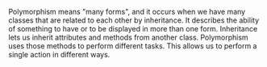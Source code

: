 Polymorphism means "many forms", and it occurs when we have many classes that are related to each other by inheritance. It describes the ability of something to have or to be displayed in more than one form. Inheritance lets us inherit attributes and methods from another class. Polymorphism uses those methods to perform different tasks. This allows us to perform a single action in different ways.  
